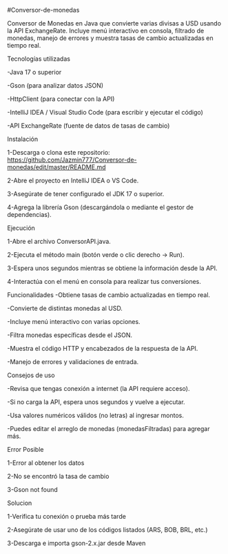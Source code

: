 
#Conversor-de-monedas

Conversor de Monedas en Java que convierte varias divisas a USD usando la API ExchangeRate. Incluye menú interactivo en consola, filtrado de monedas, manejo de errores y muestra tasas de cambio actualizadas en tiempo real.

Tecnologías utilizadas

-Java 17 o superior

-Gson (para analizar datos JSON)

-HttpClient (para conectar con la API)

-IntelliJ IDEA / Visual Studio Code (para escribir y ejecutar el código)

-API ExchangeRate (fuente de datos de tasas de cambio)

Instalación

1-Descarga o clona este repositorio: https://github.com/Jazmin777/Conversor-de-monedas/edit/master/README.md

2-Abre el proyecto en IntelliJ IDEA o VS Code.

3-Asegúrate de tener configurado el JDK 17 o superior.

4-Agrega la librería Gson (descargándola o mediante el gestor de dependencias).

Ejecución

1-Abre el archivo ConversorAPI.java.

2-Ejecuta el método main (botón verde o clic derecho → Run).

3-Espera unos segundos mientras se obtiene la información desde la API.

4-Interactúa con el menú en consola para realizar tus conversiones.

Funcionalidades -Obtiene tasas de cambio actualizadas en tiempo real.

-Convierte de distintas monedas al USD.

-Incluye menú interactivo con varias opciones.

-Filtra monedas específicas desde el JSON.

-Muestra el código HTTP y encabezados de la respuesta de la API.

-Manejo de errores y validaciones de entrada.

Consejos de uso

-Revisa que tengas conexión a internet (la API requiere acceso).

-Si no carga la API, espera unos segundos y vuelve a ejecutar.

-Usa valores numéricos válidos (no letras) al ingresar montos.

-Puedes editar el arreglo de monedas (monedasFiltradas) para agregar más.

Error Posible

1-Error al obtener los datos

2-No se encontró la tasa de cambio

3-Gson not found

Solucion

1-Verifica tu conexión o prueba más tarde

2-Asegúrate de usar uno de los códigos listados (ARS, BOB, BRL, etc.)

3-Descarga e importa gson-2.x.jar desde Maven
